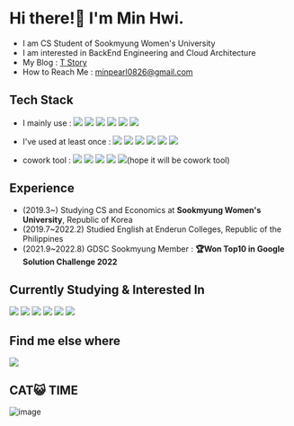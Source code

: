 # Hi there!👋 I'm Min Hwi.
- I am CS Student of Sookmyung Women's University
- I am interested in BackEnd Engineering and Cloud Architecture
- My Blog : [T Story](https://minforbackup.tistory.com/)
- How to Reach Me : minpearl0826@gmail.com

##  Tech Stack
- I mainly use : <img src="https://img.shields.io/badge/Java-007396?style=flat-square&logo=Java&logoColor=white"/> <img src="https://img.shields.io/badge/Spring_Boot-6DB33F?style=flat-square&logo=SpringBoot&logoColor=white"/> <img src="https://img.shields.io/badge/Hibernate-59666C?style=flat-square&logo=Hibernate&logoColor=white"/> <img src="https://img.shields.io/badge/MySql-4479A1?style=flat-square&logo=MySQL&logoColor=white"/> <img src="https://img.shields.io/badge/AWS-232F3E?style=flat-square&logo=AmazonAWS&logoColor=white"/> <img src="https://img.shields.io/badge/GCP-4285F4?style=flat-square&logo=GoogleCloud&logoColor=white"/>
- I've used at least once : <img src="https://img.shields.io/badge/Docker-2496ED?style=flat-square&logo=Docker&logoColor=white"/> <img src="https://img.shields.io/badge/React-61DAFB?style=flat-square&logo=React&logoColor=white"/> <img src="https://img.shields.io/badge/Firebase-FFCA28?style=flat-square&logo=Firebase&logoColor=white"/> <img src="https://img.shields.io/badge/JavaScript-F7DF1E?style=flat-square&logo=JavaScript&logoColor=white"/> <img src="https://img.shields.io/badge/C-A8B9CC?style=flat-square&logo=C&logoColor=white"/> <img src="https://img.shields.io/badge/C++-00599C?style=flat-square&logo=C++&logoColor=white"/>

- cowork tool : 
<img src="https://img.shields.io/badge/GitHub-181717?style=flat-square&logo=GitHub&logoColor=white"/> <img src="https://img.shields.io/badge/Slack-4A154B?style=flat-square&logo=Slack&logoColor=white"/> <img src="https://img.shields.io/badge/Discord-5865F2?style=flat-square&logo=Discord&logoColor=white"/> <img src="https://img.shields.io/badge/Notion-000000?style=flat-square&logo=Notion&logoColor=white"/> <img src="https://img.shields.io/badge/Obsidian-483699?style=flat-square&logo=Obsidian&logoColor=white"/>(hope it will be cowork tool) 


## Experience
- (2019.3~) Studying CS and Economics at **Sookmyung Women's University**, Republic of Korea
- (2019.7~2022.2) Studied English at Enderun Colleges, Republic of the Philippines
- (2021.9~2022.8) GDSC Sookmyung Member : **🏆Won Top10 in Google Solution Challenge 2022**

## Currently Studying & Interested In
<img src="https://img.shields.io/badge/Spring_Data_Jpa-6DB33F?style=flat-square&logo=Spring&logoColor=white"/> <img src="https://img.shields.io/badge/Flutter-02569B?style=flat-square&logo=Flutter&logoColor=white"/> <img src="https://img.shields.io/badge/MongoDB-47A248?style=flat-square&logo=MongoDB&logoColor=white"/> <img src="https://img.shields.io/badge/FastAPI-009688?style=flat-square&logo=FastAPI&logoColor=white"/> <img src="https://img.shields.io/badge/Django-092E20?style=flat-square&logo=Django&logoColor=white"/> <img src="https://img.shields.io/badge/Kubernetes-326CE5?style=flat-square&logo=Kubernetes&logoColor=white"/>


## Find me else where
<a href="https://www.linkedin.com/in/hwi-min-44269423b"><img src="https://img.shields.io/badge/LinkedIn-0A66C2?style=flat-square&logo=LinkedIn&logoColor=white"/></a>

## CAT😺 TIME
![image](https://user-images.githubusercontent.com/53958188/185136029-1a31dd46-9cae-471c-893d-1c479d8dc303.png)

